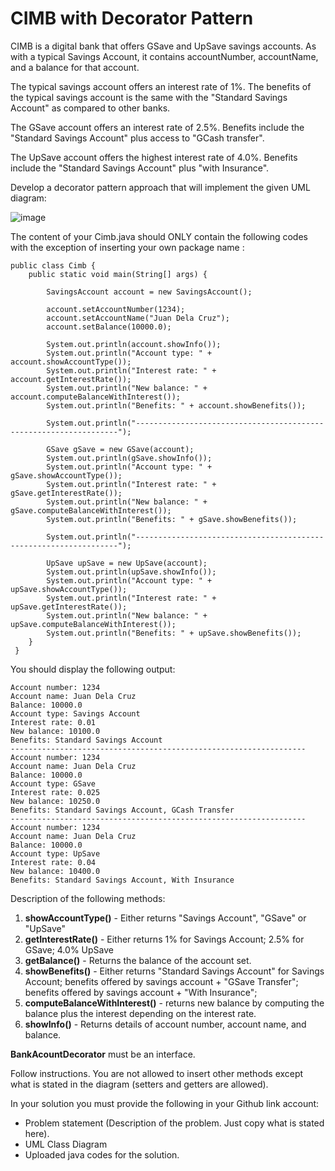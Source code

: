 # CIMB with Decorator Pattern

CIMB is a digital bank that offers GSave and UpSave savings accounts. As with a typical Savings Account, it contains accountNumber, accountName, and a balance for that account.

The typical savings account offers an interest rate of 1%.
The benefits of the typical savings account is the same with the "Standard Savings Account" as compared to other banks.

The GSave account offers an interest rate of 2.5%.
Benefits include the "Standard Savings Account" plus access to "GCash transfer".

The UpSave account offers the highest interest rate of 4.0%.
Benefits include the "Standard Savings Account" plus "with Insurance".


Develop a decorator pattern approach that will implement the given UML diagram:

![image](https://github.com/user-attachments/assets/babf222c-7188-4572-9ac4-994941eba2ad)


The content of your Cimb.java should ONLY contain the following codes with the exception of inserting your own package name :

```
public class Cimb {
	public static void main(String[] args) {
		
		SavingsAccount account = new SavingsAccount();
		
		account.setAccountNumber(1234);
		account.setAccountName("Juan Dela Cruz");
		account.setBalance(10000.0);
		
		System.out.println(account.showInfo());
		System.out.println("Account type: " + account.showAccountType());
		System.out.println("Interest rate: " + account.getInterestRate());
		System.out.println("New balance: " + account.computeBalanceWithInterest());
		System.out.println("Benefits: " + account.showBenefits());
		
		System.out.println("------------------------------------------------------------------");
		
		GSave gSave = new GSave(account);
		System.out.println(gSave.showInfo());
		System.out.println("Account type: " + gSave.showAccountType());
		System.out.println("Interest rate: " + gSave.getInterestRate());
		System.out.println("New balance: " + gSave.computeBalanceWithInterest());
		System.out.println("Benefits: " + gSave.showBenefits());
		
		System.out.println("------------------------------------------------------------------");
		
		UpSave upSave = new UpSave(account);
		System.out.println(upSave.showInfo());
		System.out.println("Account type: " + upSave.showAccountType());
		System.out.println("Interest rate: " + upSave.getInterestRate());
		System.out.println("New balance: " + upSave.computeBalanceWithInterest());
		System.out.println("Benefits: " + upSave.showBenefits());
	}
 }
```

You should display the following output:

```
Account number: 1234
Account name: Juan Dela Cruz
Balance: 10000.0
Account type: Savings Account
Interest rate: 0.01
New balance: 10100.0
Benefits: Standard Savings Account
------------------------------------------------------------------
Account number: 1234
Account name: Juan Dela Cruz
Balance: 10000.0
Account type: GSave
Interest rate: 0.025
New balance: 10250.0
Benefits: Standard Savings Account, GCash Transfer
------------------------------------------------------------------
Account number: 1234
Account name: Juan Dela Cruz
Balance: 10000.0
Account type: UpSave
Interest rate: 0.04
New balance: 10400.0
Benefits: Standard Savings Account, With Insurance
```

Description of the following methods:

1. **showAccountType()** - Either returns "Savings Account", "GSave" or "UpSave"
2. **getInterestRate()** - Either returns 1% for Savings Account; 2.5% for GSave; 4.0% UpSave
3. **getBalance()** - Returns the balance of the account set.
4. **showBenefits()** - Either returns "Standard Savings Account" for Savings Account;
		        benefits offered by savings account + "GSave Transfer";
                        benefits offered by savings account + "With Insurance";
5. **computeBalanceWithInterest()** - returns new balance by computing the balance plus the interest depending on the interest rate.
6. **showInfo()** - Returns details of account number, account name, and balance.

**BankAcountDecorator** must be an interface.

Follow instructions. You are not allowed to insert other methods except what is stated in the diagram (setters and getters are allowed).


In your solution you must provide the following in your Github link account:

   * Problem statement (Description of the problem. Just copy what is stated here).
   * UML Class Diagram
   * Uploaded java codes for the solution.
